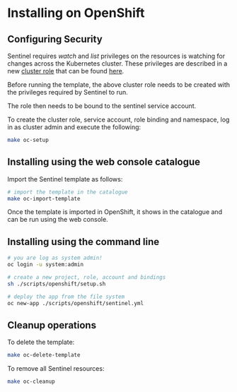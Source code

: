 # Installing on OpenShift

## Configuring Security

Sentinel requires *watch* and *list* privileges on the resources is watching for changes across the Kubernetes cluster. These privileges are described in a new [cluster role](https://kubernetes.io/docs/reference/access-authn-authz/rbac/#role-and-clusterrole) that can be found [here](cluster_role.yaml).

Before running the template, the above cluster role needs to be created with the privileges required by Sentinel to run.

The role then needs to be bound to the sentinel service account.

To create the cluster role, service account, role binding and namespace, log in as cluster admin and execute the following:

```bash
make oc-setup
```

## Installing using the web console catalogue
 
Import the Sentinel template as follows:

```bash
# import the template in the catalogue
make oc-import-template
```
Once the template is imported in OpenShift, it shows in the catalogue and can be run using the web console.

## Installing using the command line

```bash
# you are log as system admin!
oc login -u system:admin

# create a new project, role, account and bindings
sh ./scripts/openshift/setup.sh

# deploy the app from the file system
oc new-app ./scripts/openshift/sentinel.yml
```

## Cleanup operations

To delete the template:
```bash
make oc-delete-template
```

To remove all Sentinel resources:
```bash
make oc-cleanup
```
